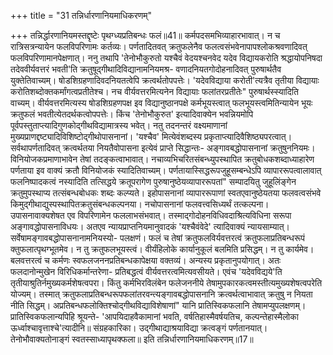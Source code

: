 +++
title = "31 तन्निर्धारणानियमाधिकरणम्"

+++
तन्निर्द्धारणानियमस्तद्दृष्टेः पृथग्ध्यप्रतिबन्धः फलं॥41॥ कर्मपदसमभिव्याहारभावात्। न च रात्रिसत्रन्यायेन फलविपरिणामः कर्तव्यः। पर्णतादितवत् क्रतुफलेनैव फलत्वसंभवेनापापश्लोकश्रवणादिवत् फलविपरिणामानपेक्षणात्। ननु तथापि 'तेनोभौकुरुतो यश्चैवं वेदयश्चनवेद यदेव विद्यायकरोति श्रद्धायोपनिषदा तदेववीर्यवत्तरं भवती'ति क्रतुषूद्गीथादिविद्यानामनियमश्र- वणादनियतगोदोहनादिवत् पुरुषार्थतैव युक्तेतिवाच्यम्। षोडशिग्रहणादिवदनियतत्वेपि क्रत्वर्थतोपपत्तेः। 'यदेवविद्याया करोती'त्यत्रैव तृतीया विद्यायाः करोतिशब्दोक्तकर्मांगत्वप्रतीतेश्च। नच वीर्यवत्तरमित्यनेन विद्यायाः फलांतरप्रतीतेः" पुरुषार्थस्स्यादिति वाच्यम्। वीर्यवत्तरमित्यस्य षोडशिग्रहणपक्ष इव विद्यानुष्ठानपक्षे कर्मभूयस्त्वात् फलभूयस्त्वमितिन्यायेन भूयः क्रतुफलं भवतीत्येतदर्थकत्वोपपत्तेः। किंच 'तेनोभौकुरुत' इत्यादिवाक्येन भवन्नियमोपि पूर्वपस्तुताप्त्यादिगुणकोद्गीथविद्यामात्रस्य भवेत्। नतु तदनन्तरं वक्ष्यमाणानां मुख्यप्राणद्दष्ट्यादिविशिष्टोद्गीथोपासनानां। 'यश्चैव' मित्येवंशब्दस्य प्रकृताप्त्यादिवैशिष्ठ्यपरत्वात्। सर्वथापर्णतादिवत् क्रत्वर्थतया नियतैवोपासना इत्येवं प्राप्ते सिद्धान्तः- अङ्गावबद्धोपासनानां क्रतुषुननियमः। विनियोजकप्रमाणाभावेन तेषां तदङ्कत्वाभावात्। नचाव्यभिचरितसंबन्ध्युपस्थापित क्रतुबोधकशब्दाध्याहारेण पर्णताया इव वाक्यं क्रतौ विनियोजकं स्यादितिवाच्यम्। पर्णतायास्सिद्धरूपजुहूसम्बन्धेऽपि व्यापाररूपत्वालावात् फलनिष्पादकत्वं नस्यादिति तत्सिद्धये क्रतूपरागेण पुरुषानुष्ठेयव्यापाररूपतां" सम्पादयितु जुहूलिंङ्गेन क्रतुमुपस्थाप्य तत्संबन्धबोधकः शब्दः कल्प्यते। इहोपासनानां व्यापाररूपाणां स्वतएवानुष्ठेयतया फलवत्वसंभवे किमुद्गीथाद्युस्पस्थापितक्रतुसंबन्धकल्पनया। नचोपासनानां फलवत्त्वसिध्यर्थं तत्कल्पना। उपासनावाक्यशेषत एव विपरिणामेन फललाभसंभवात्। तस्माद्गोदोहनविधिवदाश्रित्यविधिना सरूपा अङ्गावद्धोपासनाविधयः। अतएव न्यायप्राप्तनियमानुवादकं 'यश्चैवंवेदे' त्यादिवाक्यं न्यायसाम्यात्। सर्वेषामङ्गावबद्धोपासनानामनियस्यो- पलक्षणं। फलं च तेषां क्रतुफलविर्यवत्तरत्वं क्रतुफलाप्रतिबन्धरूपं क्तुफलात्पृथग्भूतमेव। न तु क्रतुफलभूयस्त्वं। वीर्यंहिलोके कार्यानुकूलं बलमिति प्रसिद्धम्। न तु कार्यमेव। बलवत्तरत्वं च कर्मणः स्वफलजननप्रतिबन्धकापेक्षया वक्तव्यं। अन्यस्य प्रकृतानुपयोगात्। अतः फलदानोन्मुखेन विरिधिकर्मान्तरेणा- प्रतिबद्धत्वं वीर्यवत्तरत्वमित्यवसीयते। एवंच 'यदेवविद्यये'ति तृतीयाश्रुतिर्नमुख्यकर्मशेषत्वपरा। किंतु कर्मभिरविलंबेन फलेजननीये तेषामुपकारकत्वमस्तीत्यमुख्यशेषत्वपरेति योज्यम्। तस्मात् क्रतुफलाप्रतिबन्धरूपफलांतरवन्त्यङ्गावबद्धोपासनानि क्रत्वर्थत्वाभावात् क्रतुषु न नियता नीति सिद्धम्। अप्रतिबन्धफलोक्तिश्चोद्गीथविद्याविशेषाणां" यानि प्रातिस्विकफलानि तेषामप्युपलक्षणम्। प्रातिस्विकफलान्यपिहि श्रूयन्ते- 'आपयिदाहवैकामानां भवति, वर्षतिहास्मैवर्षयतिच, कल्पन्तेहास्मैलोका ऊर्ध्वाश्चावृत्ताश्चे'त्यादीनि॥ संग्रहकारिका। उद्गीथाद्याश्रयाविद्या क्रत्वङ्गं पर्णतानयात्। तेनोभौवाक्यतोनाङ्गं स्वतस्साध्यापृथक्फला॥ इति तन्निर्धारणानियमाधिकरणम्॥17॥